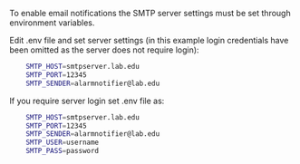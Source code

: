 To enable email notifications the SMTP server settings must be set through environment variables.

Edit .env file and set server settings (in this example login credentials have been omitted as the server does not require login):
```bash
    SMTP_HOST=smtpserver.lab.edu
    SMTP_PORT=12345
    SMTP_SENDER=alarmnotifier@lab.edu
```

If you require server login set .env file as:
```bash
    SMTP_HOST=smtpserver.lab.edu
    SMTP_PORT=12345
    SMTP_SENDER=alarmnotifier@lab.edu
    SMTP_USER=username
    SMTP_PASS=password
```